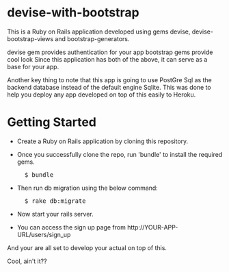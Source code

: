 # devise-with-bootstrap

This is a Ruby on Rails application developed using gems devise,
devise-bootstrap-views and bootstrap-generators.

devise gem provides authentication for your app
bootstrap gems provide cool look 
Since this application has both of the above, it can serve as a base for your app.

Another key thing to note that this app is going to use PostGre Sql as the backend
database instead of the default engine Sqlite. This was done to help you deploy any
app developed on top of this easily to Heroku.

# Getting Started

* Create a Ruby on Rails application by cloning this repository.
 
* Once you successfully clone the repo, run 'bundle' to install the required gems.
  <pre>
    $ bundle
  </pre>
* Then run db migration using the below command:
  <pre>
    $ rake db:migrate
  </pre>

* Now start your rails server.

* You can access the sign up page from http://YOUR-APP-URL/users/sign_up

 
And your are all set to develop your actual on top of this.

Cool, ain't it??



